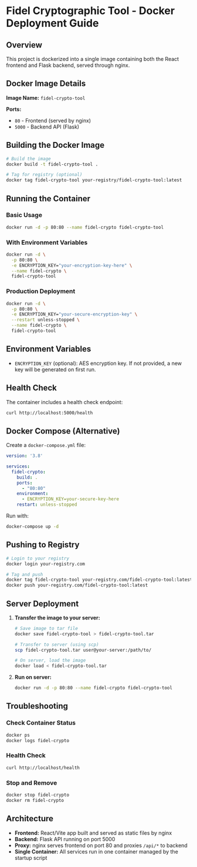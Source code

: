 # Fidel Cryptographic Tool - Docker Deployment Guide

## Overview
This project is dockerized into a single image containing both the React frontend and Flask backend, served through nginx.

## Docker Image Details

**Image Name:** `fidel-crypto-tool`

**Ports:**
- `80` - Frontend (served by nginx)
- `5000` - Backend API (Flask)

## Building the Docker Image

```bash
# Build the image
docker build -t fidel-crypto-tool .

# Tag for registry (optional)
docker tag fidel-crypto-tool your-registry/fidel-crypto-tool:latest
```

## Running the Container

### Basic Usage
```bash
docker run -d -p 80:80 --name fidel-crypto fidel-crypto-tool
```

### With Environment Variables
```bash
docker run -d \
  -p 80:80 \
  -e ENCRYPTION_KEY="your-encryption-key-here" \
  --name fidel-crypto \
  fidel-crypto-tool
```

### Production Deployment
```bash
docker run -d \
  -p 80:80 \
  -e ENCRYPTION_KEY="your-secure-encryption-key" \
  --restart unless-stopped \
  --name fidel-crypto \
  fidel-crypto-tool
```

## Environment Variables

- `ENCRYPTION_KEY` (optional): AES encryption key. If not provided, a new key will be generated on first run.

## Health Check

The container includes a health check endpoint:
```bash
curl http://localhost:5000/health
```

## Docker Compose (Alternative)

Create a `docker-compose.yml` file:

```yaml
version: '3.8'

services:
  fidel-crypto:
    build: .
    ports:
      - "80:80"
    environment:
      - ENCRYPTION_KEY=your-secure-key-here
    restart: unless-stopped
```

Run with:
```bash
docker-compose up -d
```

## Pushing to Registry

```bash
# Login to your registry
docker login your-registry.com

# Tag and push
docker tag fidel-crypto-tool your-registry.com/fidel-crypto-tool:latest
docker push your-registry.com/fidel-crypto-tool:latest
```

## Server Deployment

1. **Transfer the image to your server:**
   ```bash
   # Save image to tar file
   docker save fidel-crypto-tool > fidel-crypto-tool.tar
   
   # Transfer to server (using scp)
   scp fidel-crypto-tool.tar user@your-server:/path/to/
   
   # On server, load the image
   docker load < fidel-crypto-tool.tar
   ```

2. **Run on server:**
   ```bash
   docker run -d -p 80:80 --name fidel-crypto fidel-crypto-tool
   ```

## Troubleshooting

### Check Container Status
```bash
docker ps
docker logs fidel-crypto
```

### Health Check
```bash
curl http://localhost/health
```

### Stop and Remove
```bash
docker stop fidel-crypto
docker rm fidel-crypto
```

## Architecture

- **Frontend:** React/Vite app built and served as static files by nginx
- **Backend:** Flask API running on port 5000
- **Proxy:** nginx serves frontend on port 80 and proxies `/api/*` to backend
- **Single Container:** All services run in one container managed by the startup script
